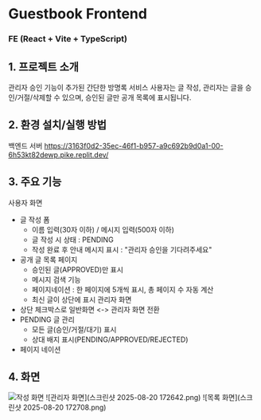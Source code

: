 # Guestbook Frontend

### **FE (React + Vite + TypeScript)**

## 1. 프로젝트 소개
관리자 승인 기능이 추가된 간단한 방명록 서비스
사용자는 글 작성, 관리자는 글을 승인/거절/삭제할 수 있으며, 승인된 글만 공개 목록에 표시됩니다.

## 2. 환경 설치/실행 방법
백엔드 서버
https://3163f0d2-35ec-46f1-b957-a9c692b9d0a1-00-6h53kt82dewp.pike.replit.dev/

## 3. 주요 기능
사용자 화면
- 글 작성 폼
  - 이름 입력(30자 이하) / 메시지 입력(500자 이하)
  - 글 작성 시 상태 : PENDING
  - 작성 완료 후 안내 메시지 표시 : "관리자 승인을 기다려주세요"
- 공개 글 목록 페이지
  - 승인된 글(APPROVED)만 표시
  - 메시지 검색 기능
  - 페이지네이션 : 한 페이지에 5개씩 표시, 총 페이지 수 자동 계산
  - 최신 글이 상단에 표시
관리자 화면
- 상단 체크박스로 일반화면 <-> 관리자 화면 전환
- PENDING 글 관리
  - 모든 글(승인/거절/대기) 표시
  - 상대 배지 표시(PENDING/APPROVED/REJECTED)
- 페이지 네이션

## 4. 화면
![작성 화면](https://github.com/syoungggg/repo/raw/main/스크린샷2025-08-20171814.png)
![관리자 화면](스크린샷 2025-08-20 172642.png)
![목록 화면](스크린샷 2025-08-20 172708.png)
